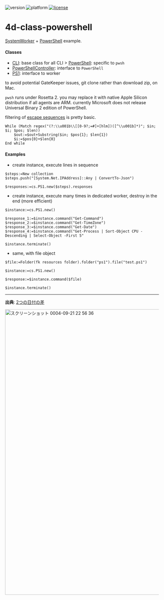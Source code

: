 ![version](https://img.shields.io/badge/version-19%20R4%2B-5682DF)
![platform](https://img.shields.io/static/v1?label=platform&message=mac-intel%20|%20win-64&color=blue)
[![license](https://img.shields.io/github/license/miyako/4d-plugin-jwt)](LICENSE)

# 4d-class-powershell
[SystemWorker](https://developer.4d.com/docs/ja/API/SystemWorkerClass.html) + [PowerShell](https://docs.microsoft.com/en-us/powershell/scripting/install/installing-powershell-on-macos?view=powershell-7.2#binary-archives) example.

#### Classes

* [CLI](https://github.com/miyako/4d-class-powershell/blob/main/powershell/Project/Sources/Classes/CLI.4dm): base class for all CLI 
\> [PowerShell](https://github.com/miyako/4d-class-powershell/blob/main/powershell/Project/Sources/Classes/PowerShell.4dm): specific to `pwsh`
* [PowerShellController](https://github.com/miyako/4d-class-powershell/blob/main/powershell/Project/Sources/Classes/PowerShellController.4dm): interface to `PowerShell`
* [PS1](https://github.com/miyako/4d-class-powershell/blob/main/powershell/Project/Sources/Classes/PS1.4dm): interface to worker

to avoid potential GateKeeper issues, git clone rather than download zip, on Mac.

`pwsh` runs under Rosetta 2. you may replace it with native Apple Silicon distribution if all agents are ARM. currently Microsoft does not release Universal Binary 2 edition of PowerShell.

filtering of [escape sequences](https://gist.github.com/fnky/458719343aabd01cfb17a3a4f7296797) is pretty basic.

```4d
While (Match regex("(?:\\u001b\\[[0-9?;=#]+[hlm])([^\\u001b]*)"; $in; $i; $pos; $len))
	$out:=$out+Substring($in; $pos{1}; $len{1})
	$i:=$pos{0}+$len{0}
End while 
```

#### Examples

* create instance, execute lines in sequence

```4d
$steps:=New collection
$steps.push("[System.Net.IPAddress]::Any | ConvertTo-Json")

$responses:=cs.PS1.new($steps).responses
```

* create instance, execute many times in dedicated worker, destroy in the end (more efficient)

```4d
$instance:=cs.PS1.new()

$response_1:=$instance.command("Get-Command")
$response_2:=$instance.command("Get-TimeZone")
$response_3:=$instance.command("Get-Date")
$response_4:=$instance.command("Get-Process | Sort-Object CPU -Descending | Select-Object -First 5"

$instance.terminate()
```

* same, with file object

```4d
$file:=Folder(fk resources folder).folder("ps1").file("test.ps1")

$instance:=cs.PS1.new()

$response:=$instance.command($file)

$instance.terminate()
```

---

**出典**: [2つの日付の差](https://qiita.com/ryosuke0825/items/06eae2e99f587b5275aa#2つの日付の差)

<img width="934" alt="スクリーンショット 0004-09-21 22 56 36" src="https://user-images.githubusercontent.com/1725068/191523812-79a8b6e1-5c2d-42f1-a92b-0b58264df850.png">

